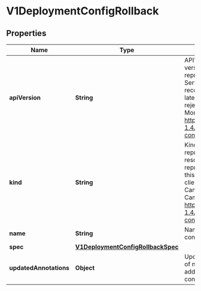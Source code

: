 
# V1DeploymentConfigRollback

## Properties
Name | Type | Description | Notes
------------ | ------------- | ------------- | -------------
**apiVersion** | **String** | APIVersion defines the versioned schema of this representation of an object. Servers should convert recognized schemas to the latest internal value, and may reject unrecognized values. More info: http://releases.k8s.io/release-1.4/docs/devel/api-conventions.md#resources |  [optional]
**kind** | **String** | Kind is a string value representing the REST resource this object represents. Servers may infer this from the endpoint the client submits requests to. Cannot be updated. In CamelCase. More info: http://releases.k8s.io/release-1.4/docs/devel/api-conventions.md#types-kinds |  [optional]
**name** | **String** | Name of the deployment config that will be rolled back. | 
**spec** | [**V1DeploymentConfigRollbackSpec**](V1DeploymentConfigRollbackSpec.md) |  | 
**updatedAnnotations** | **Object** | UpdatedAnnotations is a set of new annotations that will be added in the deployment config. |  [optional]



